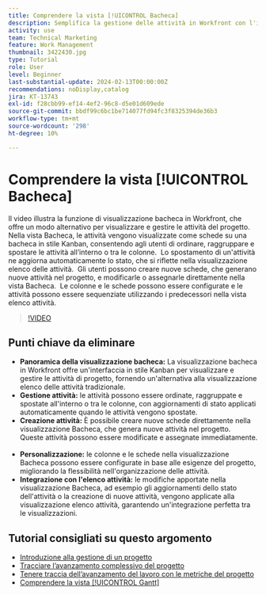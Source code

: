 ```yaml
---
title: Comprendere la vista [!UICONTROL Bacheca]
description: Semplifica la gestione delle attività in Workfront con l'interfaccia [!UICONTROL della visualizzazione ]Bacheca [!DNL Kanban] , offrendo l'ordinamento, la creazione, la personalizzazione e l'integrazione perfetta con la visualizzazione elenco attività per un'organizzazione efficiente del progetto.
activity: use
team: Technical Marketing
feature: Work Management
thumbnail: 3422430.jpg
type: Tutorial
role: User
level: Beginner
last-substantial-update: 2024-02-13T00:00:00Z
recommendations: noDisplay,catalog
jira: KT-13743
exl-id: f28cbb99-ef14-4ef2-96c8-d5e01d609ede
source-git-commit: bbdf99c6bc1be714077fd94fc3f8325394de36b3
workflow-type: tm+mt
source-wordcount: '298'
ht-degree: 10%

---
```


# Comprendere la vista [!UICONTROL Bacheca]

Il video illustra la funzione di visualizzazione bacheca in Workfront, che offre un modo alternativo per visualizzare e gestire le attività del progetto. &#x200B; Nella vista Bacheca, le attività vengono visualizzate come schede su una bacheca in stile Kanban, consentendo agli utenti di ordinare, raggruppare e spostare le attività all’interno o tra le colonne. &#x200B; Lo spostamento di un&#39;attività ne aggiorna automaticamente lo stato, che si riflette nella visualizzazione elenco delle attività. &#x200B; Gli utenti possono creare nuove schede, che generano nuove attività nel progetto, e modificarle o assegnarle direttamente nella vista Bacheca. &#x200B; Le colonne e le schede possono essere configurate e le attività possono essere sequenziate utilizzando i predecessori nella vista elenco attività.

>[!VIDEO](https://video.tv.adobe.com/v/3422430/?quality=12&learn=on&enablevpops=1)

## Punti chiave da eliminare

* **Panoramica della visualizzazione bacheca:** La visualizzazione bacheca in Workfront offre un&#39;interfaccia in stile Kanban per visualizzare e gestire le attività di progetto, fornendo un&#39;alternativa alla visualizzazione elenco delle attività tradizionale. &#x200B;
* **Gestione attività:** le attività possono essere ordinate, raggruppate e spostate all&#39;interno o tra le colonne, con aggiornamenti di stato applicati automaticamente quando le attività vengono spostate. &#x200B;
* **Creazione attività:** È possibile creare nuove schede direttamente nella visualizzazione Bacheca, che genera nuove attività nel progetto. &#x200B; Queste attività possono essere modificate e assegnate immediatamente. &#x200B;
* **Personalizzazione:** le colonne e le schede nella visualizzazione Bacheca possono essere configurate in base alle esigenze del progetto, migliorando la flessibilità nell&#39;organizzazione delle attività. &#x200B;
* **Integrazione con l&#39;elenco attività:** le modifiche apportate nella visualizzazione Bacheca, ad esempio gli aggiornamenti dello stato dell&#39;attività o la creazione di nuove attività, vengono applicate alla visualizzazione elenco attività, garantendo un&#39;integrazione perfetta tra le visualizzazioni. &#x200B;


## Tutorial consigliati su questo argomento

* [Introduzione alla gestione di un progetto](/help/manage-work/projects/getting-started-manage-a-project.md)
* [Tracciare l’avanzamento complessivo del progetto](/help/manage-work/projects/track-overall-project-progress.md)
* [Tenere traccia dell’avanzamento del lavoro con le metriche del progetto](/help/manage-work/projects/track-work-progress-with-project-metrics.md)
* [Comprendere la vista [!UICONTROL Gantt]](/help/manage-work/projects/understand-the-gantt-view.md)

